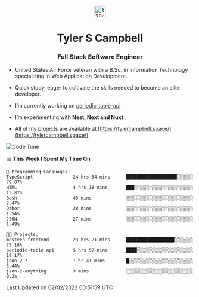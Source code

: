 <p align="center">
<a href="https://www.linkedin.com/in/t36campbell" target="blank"><img align="center" src="https://ik.imagekit.io/t36campbell/Portfolio/linkedin.png.original_m8bbGgPh6.png" alt="t36campbell" height="30" width="30" /></a>
</p>
<h1 align="center">Tyler S Campbell</h1>
<h3 align="center">Full Stack Software Engineer</h3>

* United States Air Force veteran with a B.Sc. in Information Technology specializing in Web Application Development. 

* Quick study, eager to cultivate the skills needed to become an elite developer.

* I’m currently working on [periodic-table-api](https://github.com/t36campbell/periodic-table-api)

* I’m experimenting with **Nest, Next and Nuxt**

* All of my projects are available at [https://tylercampbell.space/](https://tylercampbell.space/)

<!--START_SECTION:waka-->
![Code Time](http://img.shields.io/badge/Code%20Time-1%2C391%20hrs%2022%20mins-blue)

📊 **This Week I Spent My Time On** 

```text
💬 Programming Languages: 
TypeScript               24 hrs 34 mins      ███████████████████░░░░░░   79.07% 
HTML                     4 hrs 18 mins       ███░░░░░░░░░░░░░░░░░░░░░░   13.87% 
Bash                     45 mins             ░░░░░░░░░░░░░░░░░░░░░░░░░   2.47% 
Other                    28 mins             ░░░░░░░░░░░░░░░░░░░░░░░░░   1.54% 
JSON                     27 mins             ░░░░░░░░░░░░░░░░░░░░░░░░░   1.49%

🐱‍💻 Projects: 
mcsteen-frontend         23 hrs 21 mins      ██████████████████░░░░░░░   75.18% 
periodic-table-api       5 hrs 57 mins       ████░░░░░░░░░░░░░░░░░░░░░   19.17% 
json-2-*                 1 hr 41 mins        █░░░░░░░░░░░░░░░░░░░░░░░░   5.44% 
json-2-anything          3 mins              ░░░░░░░░░░░░░░░░░░░░░░░░░   0.2%

```


 Last Updated on 02/02/2022 00:51:59 UTC
<!--END_SECTION:waka-->
